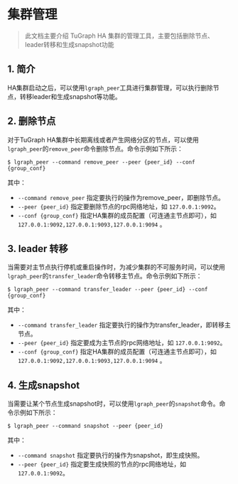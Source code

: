 # 集群管理

> 此文档主要介绍 TuGraph HA 集群的管理工具，主要包括删除节点、leader转移和生成snapshot功能

## 1. 简介

HA集群启动之后，可以使用`lgraph_peer`工具进行集群管理，可以执行删除节点，转移leader和生成snapshot等功能。

## 2. 删除节点

对于TuGraph HA集群中长期离线或者产生网络分区的节点，可以使用`lgraph_peer`的`remove_peer`命令删除节点。命令示例如下所示：
```shell
$ lgraph_peer --command remove_peer --peer {peer_id} --conf {group_conf}
```

其中：

- `--command remove_peer` 指定要执行的操作为remove_peer，即删除节点。
- `--peer {peer_id}` 指定要删除节点的rpc网络地址，如 `127.0.0.1:9092`。
- `--conf {group_conf}` 指定HA集群的成员配置（可连通主节点即可），如 `127.0.0.1:9092,127.0.0.1:9093,127.0.0.1:9094` 。

## 3. leader 转移

当需要对主节点执行停机或重启操作时，为减少集群的不可服务时间，可以使用`lgraph_peer`的`transfer_leader`命令转移主节点。命令示例如下所示：

```shell
$ lgraph_peer --command transfer_leader --peer {peer_id} --conf {group_conf}
```

其中：

- `--command transfer_leader` 指定要执行的操作为transfer_leader，即转移主节点。
- `--peer {peer_id}` 指定要成为主节点的rpc网络地址，如 `127.0.0.1:9092`。
- `--conf {group_conf}` 指定HA集群的成员配置（可连通主节点即可），如 `127.0.0.1:9092,127.0.0.1:9093,127.0.0.1:9094` 。

## 4. 生成snapshot

当需要让某个节点生成snapshot时，可以使用`lgraph_peer`的`snapshot`命令。命令示例如下所示：

```shell
$ lgraph_peer --command snapshot --peer {peer_id}
```

其中：

- `--command snapshot` 指定要执行的操作为snapshot，即生成快照。
- `--peer {peer_id}` 指定要生成快照的节点的rpc网络地址，如 `127.0.0.1:9092`。